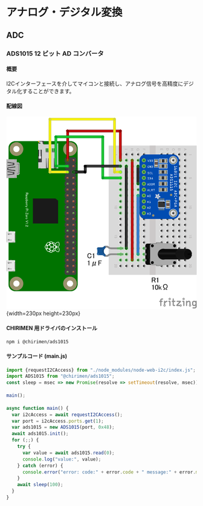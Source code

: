 # アナログ・デジタル変換

## ADC

### ADS1015 12 ビット AD コンバータ

#### 概要

<!-- 12ビットのアナログ-デジタルコンバータ（ADC）です。 -->
I2Cインターフェースを介してマイコンと接続し、アナログ信号を高精度にデジタル化することができます。

#### 配線図

![](./schematic.png "schematic"){width=230px height=230px}

#### CHIRIMEN 用ドライバのインストール

```shell
npm i @chirimen/ads1015
```

#### サンプルコード (main.js)

```javascript
import {requestI2CAccess} from "./node_modules/node-web-i2c/index.js";
import ADS1015 from "@chirimen/ads1015";
const sleep = msec => new Promise(resolve => setTimeout(resolve, msec));

main();

async function main() {
  var i2cAccess = await requestI2CAccess();
  var port = i2cAccess.ports.get(1);
  var ads1015 = new ADS1015(port, 0x48);
  await ads1015.init();
  for (;;) {
    try {
      var value = await ads1015.read(0);
      console.log("value:", value);
    } catch (error) {
      console.error("error: code:" + error.code + " message:" + error.message);
    }
    await sleep(100);
  }
}
```
